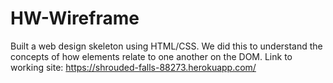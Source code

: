 # HW-Wireframe

Built a web design skeleton using HTML/CSS. We did this to understand the concepts of how elements relate to one another on the DOM. Link to working site: https://shrouded-falls-88273.herokuapp.com/